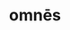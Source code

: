 ---
title: omnēs
adjforms: omnia
meaning: every, all
ch: [six, ss, ss5]
pos: altadjective
disamb: (adjective)
six: y
---